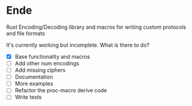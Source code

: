 # Ende
Rust Encoding/Decoding library and macros for writing custom protocols and file formats

It's currently working but incomplete. What is there to do?

- [X] Base functionality and macros
- [ ] Add other num encodings
- [ ] Add missing ciphers
- [ ] Documentation
- [ ] More examples
- [ ] Refactor the proc-macro derive code
- [ ] Write tests